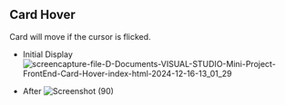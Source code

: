 ## Card Hover
Card will move if the cursor is flicked.

- Initial Display
![screencapture-file-D-Documents-VISUAL-STUDIO-Mini-Project-FrontEnd-Card-Hover-index-html-2024-12-16-13_01_29](https://github.com/user-attachments/assets/e9e633d0-9cad-4354-8d43-6b2b9b1aad93)

- After
![Screenshot (90)](https://github.com/user-attachments/assets/b1ff934e-785d-43b4-8126-d39623da3b1b)

